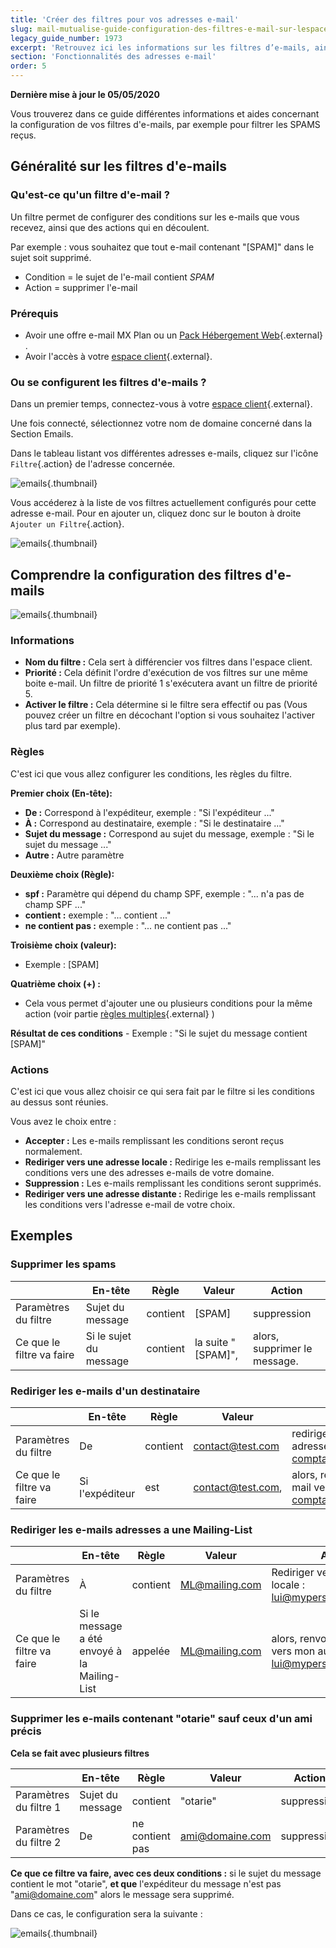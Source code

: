 ```yaml
---
title: 'Créer des filtres pour vos adresses e-mail'
slug: mail-mutualise-guide-configuration-des-filtres-e-mail-sur-lespace-client
legacy_guide_number: 1973
excerpt: 'Retrouvez ici les informations sur les filtres d’e-mails, ainsi que des exemples d’utilisation'
section: 'Fonctionnalités des adresses e-mail'
order: 5
---
```


**Dernière mise à jour le 05/05/2020**

Vous trouverez dans ce guide différentes informations et aides concernant la configuration de vos filtres d'e-mails, par exemple pour filtrer les SPAMS reçus.

## Généralité sur les filtres d'e-mails

### Qu'est-ce qu'un filtre d'e-mail ?

Un filtre permet de configurer des conditions sur les e-mails que vous recevez, ainsi que des actions qui en découlent.

Par exemple : vous souhaitez que tout e-mail contenant "[SPAM]" dans le sujet soit supprimé.

- Condition = le sujet de l'e-mail contient *SPAM*
- Action = supprimer l'e-mail


### Prérequis

- Avoir une offre e-mail MX Plan ou un [Pack Hébergement Web](https://www.ovh.com/ca/fr/hebergement-web/){.external} .
- Avoir l'accès à votre [espace client](https://www.ovh.com/manager/web/login/){.external}.

### Ou se configurent les filtres d'e-mails ?

Dans un premier temps, connectez-vous à votre [espace client](https://www.ovh.com/manager/web/login/){.external}.

Une fois connecté, sélectionnez votre nom de domaine concerné dans la Section Emails.

Dans le tableau listant vos différentes adresses e-mails, cliquez sur l'icône `Filtre`{.action} de l'adresse concernée.

![emails](images/img_3239.jpg){.thumbnail}

Vous accéderez à la liste de vos filtres actuellement configurés pour cette adresse e-mail. Pour en ajouter un, cliquez donc sur le bouton à droite `Ajouter un Filtre`{.action}.

![emails](images/img_3240.jpg){.thumbnail}


## Comprendre la configuration des filtres d'e-mails

![emails](images/img_3241.jpg){.thumbnail}


### Informations

- **Nom du filtre :** Cela sert à différencier vos filtres dans l'espace client.
- **Priorité :** Cela définit l'ordre d'exécution de vos filtres sur une même boite e-mail. Un filtre de priorité 1 s'exécutera avant un filtre de priorité 5.
- **Activer le filtre :** Cela détermine si le filtre sera effectif ou pas (Vous pouvez créer un filtre en décochant l'option si vous souhaitez l'activer plus tard par exemple).


### Règles

C'est ici que vous allez configurer les conditions, les règles du filtre.

**Premier choix (En-tête):**

- **De :** Correspond à l'expéditeur, exemple : "Si l'expéditeur ..."
- **À :** Correspond au destinataire, exemple : "Si le destinataire ..."
- **Sujet du message :** Correspond au sujet du message, exemple : "Si le sujet du message ..."
- **Autre :** Autre paramètre

**Deuxième choix (Règle):**

- **spf :** Paramètre qui dépend du champ SPF, exemple : "... n'a pas de champ SPF ..."
- **contient :** exemple : "... contient ..."
- **ne contient pas :** exemple : "... ne contient pas ..."

**Troisième choix (valeur):**

- Exemple : [SPAM]

**Quatrième choix (+) :**

- Cela vous permet d'ajouter une ou plusieurs conditions pour la même action (voir partie [règles multiples](#MULTI){.external} )

**Résultat de ces conditions** - Exemple : "Si le sujet du message contient [SPAM]"


### Actions
C'est ici que vous allez choisir ce qui sera fait par le filtre si les conditions au dessus sont réunies.

Vous avez le choix entre :

- **Accepter :** Les e-mails remplissant les conditions seront reçus normalement.
- **Rediriger vers une adresse locale :** Redirige les e-mails remplissant les conditions vers une des adresses e-mails de votre domaine.
- **Suppression :** Les e-mails remplissant les conditions seront supprimés.
- **Rediriger vers une adresse distante :** Redirige les e-mails remplissant les conditions vers l'adresse e-mail de votre choix.


## Exemples

### Supprimer les spams

||En-tête|Règle|Valeur|Action|
|---|---|---|---|---|
|Paramètres du filtre|Sujet du message|contient|[SPAM]|suppression|
|Ce que le filtre va faire|Si le sujet du message|contient|la suite "[SPAM]",|alors, supprimer le message.|


### Rediriger les e-mails d'un destinataire

||En-tête|Règle|Valeur|Action|
|---|---|---|---|---|
|Paramètres du filtre|De|contient|contact@test.com|rediriger vers une adresse distance : compta@finance.com|
|Ce que le filtre va faire|Si l'expéditeur|est|contact@test.com,|alors, renvoyer l'e-mail vers compta@finance.com|


### Rediriger les e-mails adresses a une Mailing-List

||En-tête|Règle|Valeur|Action|
|---|---|---|---|---|
|Paramètres du filtre|À|contient|ML@mailing.com|Rediriger vers une adresse locale : lui@mypersonaldomain.ovh|
|Ce que le filtre va faire|Si le message a été envoyé à la Mailing-List|appelée|ML@mailing.com|alors, renvoyer le message vers mon autre adresse : lui@mypersonaldomain.ovh|

<a name="MULTI"></a>

### Supprimer les e-mails contenant "otarie" sauf ceux d'un ami précis

**Cela se fait avec plusieurs filtres**

||En-tête|Règle|Valeur|Action|
|---|---|---|---|---|
|Paramètres du filtre 1|Sujet du message|contient|"otarie"|suppression|
|Paramètres du filtre 2|De|ne contient pas|ami@domaine.com|suppression|

**Ce que ce filtre va faire, avec ces deux conditions :** si le sujet du message contient le mot "otarie", **et que** l'expéditeur du message n'est pas "ami@domaine.com" alors le message sera supprimé.

Dans ce cas, le configuration sera la suivante :

![emails](images/img_3242.jpg){.thumbnail}
